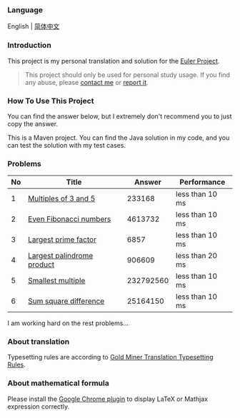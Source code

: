 ### Language

English | [简体中文](/README-zh_CN.md)

### Introduction

This project is my personal translation and solution for the [Euler Project](https://projecteuler.net/). 

> This project should only be used for personal study usage. If you find any abuse, please [contact me](mailto:er_tzw@163.com) or [report it](https://github.com/jackeggie/project-euler/issues/new).

### How To Use This Project

You can find the answer below, but I extremely don't recommend you to just copy the answer.

This is a Maven project. You can find the Java solution in my code, and you can test the solution with my test cases.

### Problems

| No   | Title                                                                        | Answer    | Performance     |
| ---- | ---------------------------------------------------------------------------- | --------- | --------------- |
| 1    | [Multiples of 3 and 5](/src/main/java/name/jacktang/projecteuler/_1)         | 233168    | less than 10 ms |
| 2    | [Even Fibonacci numbers](/src/main/java/name/jacktang/projecteuler/_2)       | 4613732   | less than 10 ms |
| 3    | [Largest prime factor](/src/main/java/name/jacktang/projecteuler/_3)         | 6857      | less than 10 ms |
| 4    | [Largest palindrome product](/src/main/java/name/jacktang/projecteuler/_4)   | 906609    | less than 20 ms |
| 5    | [Smallest multiple](/src/main/java/name/jacktang/projecteuler/_5)            | 232792560 | less than 10 ms |
| 6    | [Sum square difference](/src/main/java/name/jacktang/projecteuler/_6)        | 25164150  | less than 10 ms |

I am working hard on the rest problems...

### About translation

Typesetting rules are according to [Gold Miner Translation Typesetting Rules](https://github.com/xitu/gold-miner/wiki/%E8%AF%91%E6%96%87%E6%8E%92%E7%89%88%E8%A7%84%E5%88%99%E6%8C%87%E5%8C%97).

### About mathematical formula

Please install the [Google Chrome plugin](https://github.com/orsharir/github-mathjax) to display LaTeX or Mathjax expression correctly.